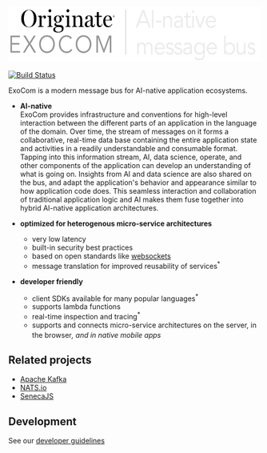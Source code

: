 <img src="documentation/logo.png" width="568" height="111" alt="logo">

[![Build Status](https://travis-ci.org/Originate/exocom.svg?branch=master)](https://travis-ci.org/Originate/exocom)

ExoCom is a modern message bus for AI-native application ecosystems.

- __AI-native__<br>
  ExoCom provides infrastructure and conventions
  for high-level interaction between the different parts of an application
  in the language of the domain.
  Over time, the stream of messages on it
  forms a collaborative, real-time data base
  containing the entire application state and activities in a readily understandable and consumable format.
  Tapping into this information stream,
  AI, data science, operate, and other components of the application
  can develop an understanding of what is going on.
  Insights from AI and data science are also shared on the bus,
  and adapt the application's behavior and appearance similar to how application code does.
  This seamless interaction and collaboration
  of traditional application logic and AI makes them fuse together into
  hybrid AI-native application architectures.

- __optimized for heterogenous micro-service architectures__
  - very low latency
  - built-in security best practices
  - based on open standards like [websockets](https://tools.ietf.org/html/rfc6455)
  - message translation for improved reusability of services<sup>*</sup>

- __developer friendly__
  - client SDKs available for many popular languages<sup>*</sup>
  - supports lambda functions
  - real-time inspection and tracing<sup>*</sup>
  - supports and connects micro-service architectures
    on the server, in the browser<sup>*</sup>, and in native mobile apps<sup>*</sup>


## Related projects
- [Apache Kafka](https://kafka.apache.org)
- [NATS.io](http://nats.io)
- [SenecaJS](http://senecajs.org)


## Development

See our [developer guidelines](CONTRIBUTING.md)
